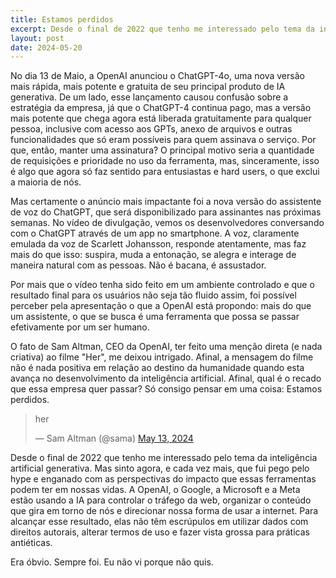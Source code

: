 ```yaml
---
title: Estamos perdidos
excerpt: Desde o final de 2022 que tenho me interessado pelo tema da inteligência artificial generativa. Mas sinto agora, e cada vez mais, que fui pego pelo hype e enganado com as perspectivas do impacto que essas ferramentas podem ter em nossas vidas.
layout: post
date: 2024-05-20
---
```



No dia 13 de Maio, a OpenAI anunciou o ChatGPT-4o, uma nova versão mais rápida, mais potente e gratuita de seu principal produto de IA generativa. De um lado, esse lançamento causou confusão sobre a estratégia da empresa, já que o ChatGPT-4 continua pago, mas a versão mais potente que chega agora está liberada gratuitamente para qualquer pessoa, inclusive com acesso aos GPTs, anexo de arquivos e outras funcionalidades que só eram possíveis para quem assinava o serviço. Por que, então, manter uma assinatura? O principal motivo seria a quantidade de requisições e prioridade no uso da ferramenta, mas, sinceramente, isso é algo que agora só faz sentido para entusiastas e hard users, o que exclui a maioria de nós.

Mas certamente o anúncio mais impactante foi a nova versão do assistente de voz do ChatGPT, que será disponibilizado para assinantes nas próximas semanas. No vídeo de divulgação, vemos os desenvolvedores conversando com o ChatGPT através de um app no smartphone. A voz, claramente emulada da voz de Scarlett Johansson, responde atentamente, mas faz mais do que isso: suspira, muda a entonação, se alegra e interage de maneira natural com as pessoas. Não é bacana, é assustador.

Por mais que o vídeo tenha sido feito em um ambiente controlado e que o resultado final para os usuários não seja tão fluido assim, foi possível perceber pela apresentação o que a OpenAI está propondo: mais do que um assistente, o que se busca é uma ferramenta que possa se passar efetivamente por um ser humano.

O fato de Sam Altman, CEO da OpenAI, ter feito uma menção direta (e nada criativa) ao filme "Her", me deixou intrigado. Afinal, a mensagem do filme não é nada positiva em relação ao destino da humanidade quando esta avança no desenvolvimento da inteligência artificial. Afinal, qual é o recado que essa empresa quer passar? Só consigo pensar em uma coisa: Estamos perdidos.

<blockquote class="twitter-tweet"><p lang="qst" dir="ltr">her</p>&mdash; Sam Altman (@sama) <a href="https://twitter.com/sama/status/1790075827666796666?ref_src=twsrc%5Etfw">May 13, 2024</a></blockquote> <script async src="https://platform.twitter.com/widgets.js" charset="utf-8"></script>
Desde o final de 2022 que tenho me interessado pelo tema da inteligência artificial generativa. Mas sinto agora, e cada vez mais, que fui pego pelo hype e enganado com as perspectivas do impacto que essas ferramentas podem ter em nossas vidas. A OpenAI, o Google, a Microsoft e a Meta estão usando a IA para controlar o tráfego da web, organizar o conteúdo que gira em torno de nós e direcionar nossa forma de usar a internet. Para alcançar esse resultado, elas não têm escrúpulos em utilizar dados com direitos autorais, alterar termos de uso e fazer vista grossa para práticas antiéticas.

Era óbvio. Sempre foi. Eu não vi porque não quis.
